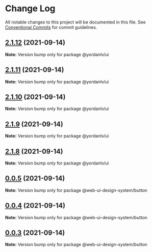 # Change Log

All notable changes to this project will be documented in this file.
See [Conventional Commits](https://conventionalcommits.org) for commit guidelines.

## [2.1.12](https://github.com/yordanlv/lerna-monorepo-github-actions-release/compare/v2.1.4...v2.1.12) (2021-09-14)

**Note:** Version bump only for package @yordanlv/ui





## [2.1.11](https://github.com/yordanlv/lerna-monorepo-github-actions-release/compare/v2.1.4...v2.1.11) (2021-09-14)

**Note:** Version bump only for package @yordanlv/ui





## [2.1.10](https://github.com/yordanlv/lerna-monorepo-github-actions-release/compare/v2.1.4...v2.1.10) (2021-09-14)

**Note:** Version bump only for package @yordanlv/ui





## [2.1.9](https://github.com/yordanlv/lerna-monorepo-github-actions-release/compare/v2.1.4...v2.1.9) (2021-09-14)

**Note:** Version bump only for package @yordanlv/ui





## [2.1.8](https://github.com/yordanlv/lerna-monorepo-github-actions-release/compare/v2.1.4...v2.1.8) (2021-09-14)

**Note:** Version bump only for package @yordanlv/ui





## [0.0.5](https://github.com/websummit/web-ui-design-system/compare/@web-ui-design-system/button@0.0.2...@web-ui-design-system/button@0.0.5) (2021-09-14)

**Note:** Version bump only for package @web-ui-design-system/button





## [0.0.4](https://github.com/websummit/web-ui-design-system/compare/@web-ui-design-system/button@0.0.2...@web-ui-design-system/button@0.0.4) (2021-09-14)

**Note:** Version bump only for package @web-ui-design-system/button





## [0.0.3](https://github.com/websummit/web-ui-design-system/compare/@web-ui-design-system/button@0.0.2...@web-ui-design-system/button@0.0.3) (2021-09-14)

**Note:** Version bump only for package @web-ui-design-system/button
